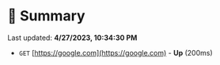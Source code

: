 # 📖 Summary
Last updated: **4/27/2023, 10:34:30 PM**

- `GET` [https://google.com](https://google.com) - **Up** (200ms)
